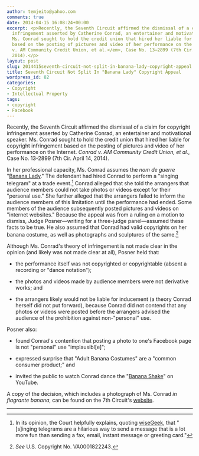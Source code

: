 ```yaml
---
author: temjeito@yahoo.com
comments: true
date: 2014-04-15 16:08:24+00:00
excerpt: <p>Recently, the Seventh Circuit affirmed the dismissal of a claim for copyright
  infringement asserted by Catherine Conrad, an entertainer and motivational speaker.
  Ms. Conrad sought to hold the credit union that hired her liable for copyright infringement
  based on the posting of pictures and video of her performance on the Internet. <em>Conrad
  v. AM Community Credit Union, et al.</em>, Case No. 13–2899 (7th Cir. April 14,
  2014).</p>
layout: post
slug: 2014415seventh-circuit-not-split-in-banana-lady-copyright-appeal
title: Seventh Circuit Not Split In "Banana Lady" Copyright Appeal
wordpress_id: 82
categories:
- Copyright
- Intellectual Property
tags:
- copyright
- Facebook
---
```


Recently, the Seventh Circuit affirmed the dismissal of a claim for copyright infringement asserted by Catherine Conrad, an entertainer and motivational speaker. Ms. Conrad sought to hold the credit union that hired her liable for copyright infringement based on the posting of pictures and video of her performance on the Internet. *Conrad v. AM Community Credit Union, et al.*, Case No. 13-2899 (7th Cir. April 14, 2014).

In her professional capacity, Ms. Conrad assumes the *nom de guerre* "[Banana Lady]." The defendant had hired Conrad to perform a "singing telegram" at a trade event.[^1] Conrad alleged that she told the arrangers that audience members could not take photos or videos except for their "personal use." She further alleged that the arrangers failed to inform the audience members of this limitation until the performance had ended. Some members of the audience subsequently posted pictures and videos on "internet websites." Because the appeal was from a ruling on a motion to dismiss, Judge Posner—writing for a three-judge panel—assumed these facts to be true. He also assumed that Conrad had valid copyrights on her banana costume, as well as photographs and sculptures of the same.[^2]

Although Ms. Conrad's theory of infringement is not made clear in the opinion (and likely was not made clear at all), Posner held that:

-   the performance itself was not copyrighted or copyrightable (absent a recording or "dance notation");

-   the photos and videos made by audience members were not derivative works; and

-   the arrangers likely would not be liable for inducement (a theory Conrad herself did not put forward), because Conrad did not contend that any photos or videos were posted before the arrangers advised the audience of the prohibition against non-"personal" use.

Posner also:

-   found Conrad's contention that posting a photo to one's Facebook page is not "personal" use "implausibl\[e\]";

-   expressed surprise that "Adult Banana Costumes" are a "common consumer product;" and

-   invited the public to watch Conrad dance the "[Banana Shake]" on YouTube.

A copy of the decision, which includes a photograph of Ms. Conrad *in flagrante banana*, can be found on the 7th Circuit's [website].

------------------------------------------------------------------------

[^1]: In its opinion, the Court helpfully explains, quoting [wiseGeek], that "\[s\]inging telegrams are a hilarious way to send a message that is a lot more fun than sending a fax, email, instant message or greeting card." 

[^2]:*See* U.S. Copyright No. VA0001822243. 

  [Banana Lady]: http://www.bananalady.com/about.htm
  [Banana Shake]: http://www.youtube.com/watch?v=DG-QJWW6w5c
  [website]: http://media.ca7.uscourts.gov/cgi-bin/rssExec.pl?Submit=Display&Path=Y2014/D04-14/C:13-2899:J:Posner:aut:T:fnOp:N:1326031:S:0
  [wiseGeek]: http://www.wisegeek.com/what-are-singing-telegrams.htm
